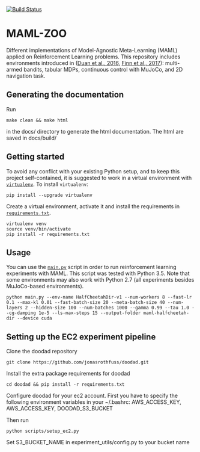 [![Build Status](https://travis-ci.com/jonasrothfuss/maml_zoo.svg?token=j5XSZzvzzLqAy58VEYoC&branch=master)](https://travis-ci.com/jonasrothfuss/maml_zoo)

# MAML-ZOO

Different implementations of Model-Agnostic Meta-Learning (MAML) applied on Reinforcement Learning problems. This repository includes environments introduced in ([Duan et al., 2016](https://arxiv.org/abs/1611.02779), [Finn et al., 2017](https://arxiv.org/abs/1703.03400)): multi-armed bandits, tabular MDPs, continuous control with MuJoCo, and 2D navigation task.

## Generating the documentation
Run
```
make clean && make html
```
in the docs/ directory to generate the html documentation.
The html are saved in docs/build/

## Getting started
To avoid any conflict with your existing Python setup, and to keep this project self-contained, it is suggested to work in a virtual environment with [`virtualenv`](http://docs.python-guide.org/en/latest/dev/virtualenvs/). To install `virtualenv`:
```
pip install --upgrade virtualenv
```
Create a virtual environment, activate it and install the requirements in [`requirements.txt`](requirements.txt).
```
virtualenv venv
source venv/bin/activate
pip install -r requirements.txt
```

## Usage
You can use the [`main.py`](main.py) script in order to run reinforcement learning experiments with MAML. This script was tested with Python 3.5. Note that some environments may also work with Python 2.7 (all experiments besides MuJoCo-based environments).
```
python main.py --env-name HalfCheetahDir-v1 --num-workers 8 --fast-lr 0.1 --max-kl 0.01 --fast-batch-size 20 --meta-batch-size 40 --num-layers 2 --hidden-size 100 --num-batches 1000 --gamma 0.99 --tau 1.0 --cg-damping 1e-5 --ls-max-steps 15 --output-folder maml-halfcheetah-dir --device cuda
```

## Setting up the EC2 experiment pipeline 

Clone the doodad repository 

```
git clone https://github.com/jonasrothfuss/doodad.git
```

Install the extra package requirements for doodad
```
cd doodad && pip install -r requirements.txt
```

Configure doodad for your ec2 account. First you have to specify the following environment variables in your ~/.bashrc: 
AWS_ACCESS_KEY, AWS_ACCESS_KEY, DOODAD_S3_BUCKET

Then run
```
python scripts/setup_ec2.py
```

Set S3_BUCKET_NAME in experiment_utils/config.py to your bucket name
